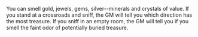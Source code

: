 You can smell gold, jewels, gems, silver--minerals and crystals of value. If you stand at a crossroads and sniff, the GM will tell you which direction has the most treasure. If you sniff in an empty room, the GM will tell you if you smell the faint odor of potentially buried treasure.